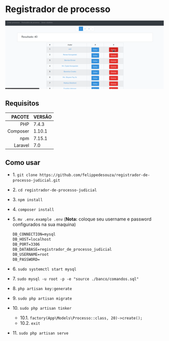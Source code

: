 # Registrador de processo

![](./img/usando.gif)

## Requisitos

| PACOTE | VERSÃO |
| -----: | :----- |
| PHP | 7.4.3 |
| Composer | 1.10.1 |
| npm | 7.15.1 |
| Laravel | 7.0 |

## Como usar

- 1\. `git clone https://github.com/felippedesouza/registrador-de-processo-judicial.git`
- 2\. `cd registrador-de-processo-judicial`
- 3\. `npm install`
- 4\. `composer install`

- 5\. `mv .env.example .env` (**Nota:** coloque seu username e password configurados na sua maquina)
   ```env
   DB_CONNECTION=mysql
   DB_HOST=localhost
   DB_PORT=3306
   DB_DATABASE=registrador_de_processo_judicial
   DB_USERNAME=root
   DB_PASSWORD=
   ```

- 6\. `sudo systemctl start mysql`
- 7\. `sudo mysql -u root -p -e "source ./banco/comandos.sql"`
- 8\. `php artisan key:generate`
- 9\. `sudo php artisan migrate`
- 10\. `sudo php artisan tinker`
   - 10.1\. `factory(App\Models\Processo::class, 20)->create();`
   - 10.2\. `exit`
- 11\. `sudo php artisan serve`
